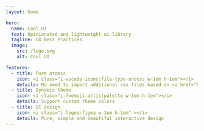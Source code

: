 ```yaml
---
layout: home

hero:
  name: Cool UI
  text: Opinionated and lightweight ui library
  tagline: UX Best Practices
  image:
    src: /logo.svg
    alt: Cool UI

features:
  - title: Pure atomic
    icon: <i class="i-vscode-icons:file-type-unocss w-1em h-1em"></i>
    details: No need to import additional css files based on <a href="https://unocss.dev/" target="_blank">UnoCSS</a>
  - title: Dynamic theme
    icon: <i class="i-fxemoji:artistpalette w-1em h-1em"></i>
    details: Support custom theme colors
  - title: UI design
    icon: <i class="i-logos:figma w-1em h-1em" ></i>
    details: Pure, simple and beautiful interactive design
---
```

